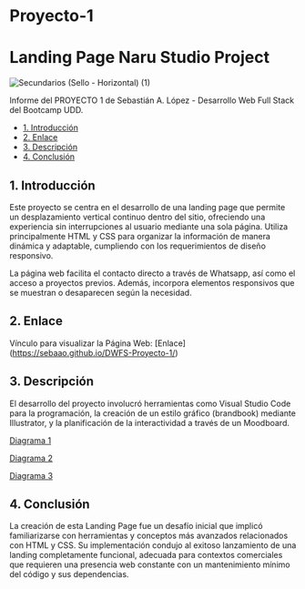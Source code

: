 # Proyecto-1
# Landing Page Naru Studio Project


![Secundarios (Sello - Horizontal) (1)](https://github.com/sebaao/DWFS-Proyecto-1/assets/140351890/6d291ea3-cd64-4fdf-a49a-3bbc21868813)

Informe del PROYECTO 1 de Sebastián A. López - Desarrollo Web Full Stack del Bootcamp UDD. 


* [1. Introducción](#1-introduccion)
* [2. Enlace](#2-enlace)
* [3. Descripción](#3-descripcion)
* [4. Conclusión](#4-conclusion)

## 1. Introducción

Este proyecto se centra en el desarrollo de una landing page que permite un desplazamiento vertical continuo dentro del sitio, ofreciendo una experiencia sin interrupciones al usuario mediante una sola página. Utiliza principalmente HTML y CSS para organizar la información de manera dinámica y adaptable, cumpliendo con los requerimientos de diseño responsivo.

La página web facilita el contacto directo a través de Whatsapp, así como el acceso a proyectos previos. Además, incorpora elementos responsivos que se muestran o desaparecen según la necesidad.

## 2. Enlace

Vínculo para visualizar la Página Web: [Enlace] (https://sebaao.github.io/DWFS-Proyecto-1/)


## 3. Descripción

El desarrollo del proyecto involucró herramientas como Visual Studio Code para la programación, la creación de un estilo gráfico (brandbook) mediante Illustrator, y la planificación de la interactividad a través de un Moodboard.

[Diagrama 1](https://github.com/DiegoPM90/Proyecto-3/assets/139089135/fd26bb03-6f47-4c24-9d30-e7dc8bd4f80b)

[Diagrama 2](https://github.com/DiegoPM90/Proyecto-3/assets/139089135/e4fece95-c866-4461-8299-787aa0d8ff2e)

[Diagrama 3](https://github.com/DiegoPM90/Proyecto-3/assets/139089135/8a1b791f-8247-4c8d-8612-65497ac61f0f)




## 4. Conclusión

La creación de esta Landing Page fue un desafío inicial que implicó familiarizarse con herramientas y conceptos más avanzados relacionados con HTML y CSS. Su implementación condujo al exitoso lanzamiento de una landing completamente funcional, adecuada para contextos comerciales que requieren una presencia web constante con un mantenimiento mínimo del código y sus dependencias.



